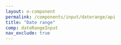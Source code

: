 ```yaml
---
layout: o-component
permalink: /components/input/daterange/api
title: "Date range"
comp: dateRangeInput
nav_exclude: true
---
```

